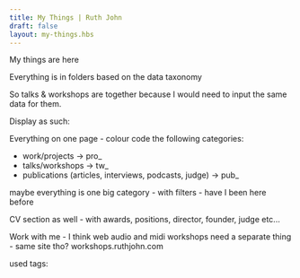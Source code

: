 ```yaml
---
title: My Things | Ruth John
draft: false
layout: my-things.hbs
---
```


My things are here

Everything is in folders based on the data taxonomy

So talks & workshops are together because I would need to input the same data for them.

Display as such:

Everything on one page - colour code the following categories:
-  work/projects -> pro_
-  talks/workshops -> tw_
-  publications (articles, interviews, podcasts, judge) -> pub_

maybe everything is one big category - with filters - have I been here before

CV section as well - with awards, positions, director, founder, judge etc...

Work with me - I think web audio and midi workshops need a separate thing - same site tho? workshops.ruthjohn.com

used tags:
